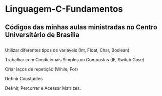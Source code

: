 # Linguagem-C-Fundamentos

<h2>Códigos das minhas aulas ministradas <b>no Centro Universitário de Brasília</b>  </h2>
    
  ##

Utilizar diferentes tipos de variáveis (Int, Float, Char, Boolean)
    

Trabalhar com Condicionais Simples ou Compostas (IF, Switch Case)
    


Criar laços de repetição (While, For)
    


Definir Constantes


Definir, Percorrer e Acessar Matrizes. 

